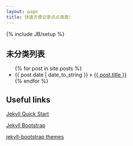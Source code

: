 ```yaml
---
layout: page
title: 快速方便记录点点滴滴!
---
```

{% include JB/setup %}
## 未分类列表

<ul class="posts">
  {% for post in site.posts %}
    <li><span>{{ post.date | date_to_string }}</span> &raquo; <a href="{{ BASE_PATH }}{{ post.url }}">{{ post.title }}</a></li>
  {% endfor %}
</ul>

## Useful links

[Jekyll Quick Start](http://jekyllbootstrap.com/usage/jekyll-quick-start.html)

[Jekyll Bootstrap](http://jekyllbootstrap.com)

[jekyll-bootstrap themes](http://github.com/plusjade/jekyll-bootstrap)
